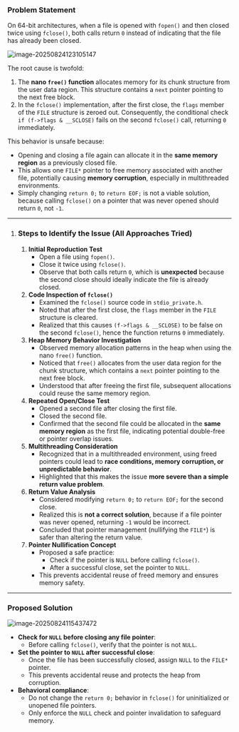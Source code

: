 ###  Problem Statement

On 64-bit architectures, when a file is opened with `fopen()` and then closed twice using `fclose()`, both calls return `0` instead of indicating that the file has already been closed.

![image-20250824123105147](C:\Users\hp\AppData\Roaming\Typora\typora-user-images\image-20250824123105147.png)

The root cause is twofold:

1. The **nano `free()` function** allocates memory for its chunk structure from the user data region. This structure contains a `next` pointer pointing to the next free block.
2. In the `fclose()` implementation, after the first close, the `flags` member of the `FILE` structure is zeroed out. Consequently, the conditional check `if (f->flags & __SCLOSE)` fails on the second `fclose()` call, returning `0` immediately.

This behavior is unsafe because:

- Opening and closing a file again can allocate it in the **same memory region** as a previously closed file.
- This allows one `FILE*` pointer to free memory associated with another file, potentially causing **memory corruption**, especially in multithreaded environments.
- Simply changing `return 0;` to `return EOF;` is not a viable solution, because calling `fclose()` on a pointer that was never opened should return `0`, not `-1`.

------

1. ###  Steps to Identify the Issue (All Approaches Tried)

   1. **Initial Reproduction Test**
      - Open a file using `fopen()`.
      - Close it twice using `fclose()`.
      - Observe that both calls return `0`, which is **unexpected** because the second close should ideally indicate the file is already closed.
   2. **Code Inspection of `fclose()`**
      - Examined the `fclose()` source code in `stdio_private.h`.
      - Noted that after the first close, the `flags` member in the `FILE` structure is cleared.
      - Realized that this causes `(f->flags & __SCLOSE)` to be false on the second `fclose()`, hence the function returns `0` immediately.
   3. **Heap Memory Behavior Investigation**
      - Observed memory allocation patterns in the heap when using the nano `free()` function.
      - Noticed that `free()` allocates from the user data region for the chunk structure, which contains a `next` pointer pointing to the next free block.
      - Understood that after freeing the first file, subsequent allocations could reuse the same memory region.
   4. **Repeated Open/Close Test**
      - Opened a second file after closing the first file.
      - Closed the second file.
      - Confirmed that the second file could be allocated in the **same memory region** as the first file, indicating potential double-free or pointer overlap issues.
   5. **Multithreading Consideration**
      - Recognized that in a multithreaded environment, using freed pointers could lead to **race conditions, memory corruption, or unpredictable behavior**.
      - Highlighted that this makes the issue **more severe than a simple return value problem**.
   6. **Return Value Analysis**
      - Considered modifying `return 0;` to `return EOF;` for the second close.
      - Realized this is **not a correct solution**, because if a file pointer was never opened, returning `-1` would be incorrect.
      - Concluded that pointer management (nullifying the `FILE*`) is safer than altering the return value.
   7. **Pointer Nullification Concept**
      - Proposed a safe practice:
        - Check if the pointer is `NULL` before calling `fclose()`.
        - After a successful close, set the pointer to `NULL`.
      - This prevents accidental reuse of freed memory and ensures memory safety.

------

###  Proposed Solution

![image-20250824115437472](C:\Users\hp\AppData\Roaming\Typora\typora-user-images\image-20250824115437472.png)

- **Check for `NULL` before closing any file pointer**:
  - Before calling `fclose()`, verify that the pointer is not `NULL`.
- **Set the pointer to `NULL` after successful close**:
  - Once the file has been successfully closed, assign `NULL` to the `FILE*` pointer.
  - This prevents accidental reuse and protects the heap from corruption.
- **Behavioral compliance**:
  - Do not change the `return 0;` behavior in `fclose()` for uninitialized or unopened file pointers.
  - Only enforce the `NULL` check and pointer invalidation to safeguard memory.

